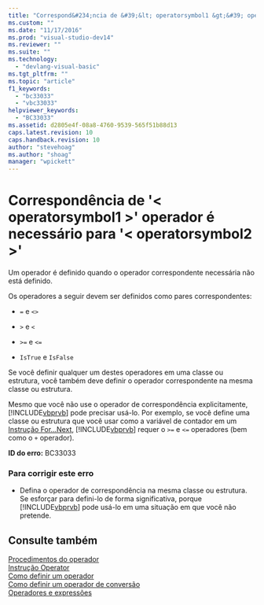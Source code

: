 ```yaml
---
title: "Correspond&#234;ncia de &#39;&lt; operatorsymbol1 &gt;&#39; operador &#233; necess&#225;rio para &#39;&lt; operatorsymbol2 &gt;&#39; | Microsoft Docs"
ms.custom: ""
ms.date: "11/17/2016"
ms.prod: "visual-studio-dev14"
ms.reviewer: ""
ms.suite: ""
ms.technology: 
  - "devlang-visual-basic"
ms.tgt_pltfrm: ""
ms.topic: "article"
f1_keywords: 
  - "bc33033"
  - "vbc33033"
helpviewer_keywords: 
  - "BC33033"
ms.assetid: d2805e4f-08a8-4760-9539-565f51b88d13
caps.latest.revision: 10
caps.handback.revision: 10
author: "stevehoag"
ms.author: "shoag"
manager: "wpickett"
---
```

# Correspond&#234;ncia de &#39;&lt; operatorsymbol1 &gt;&#39; operador &#233; necess&#225;rio para &#39;&lt; operatorsymbol2 &gt;&#39;
Um operador é definido quando o operador correspondente necessária não está definido.  
  
 Os operadores a seguir devem ser definidos como pares correspondentes:  
  
-   `=` e `<>`  
  
-   `>` e `<`  
  
-   `>=` e `<=`  
  
-   `IsTrue` e `IsFalse`  
  
 Se você definir qualquer um destes operadores em uma classe ou estrutura, você também deve definir o operador correspondente na mesma classe ou estrutura.  
  
 Mesmo que você não use o operador de correspondência explicitamente, [!INCLUDE[vbprvb](../../csharp/programming-guide/concepts/linq/includes/vbprvb_md.md)] pode precisar usá\-lo. Por exemplo, se você define uma classe ou estrutura que você usar como a variável de contador em um [Instrução For...Next](../../visual-basic/language-reference/statements/for-next-statement.md), [!INCLUDE[vbprvb](../../csharp/programming-guide/concepts/linq/includes/vbprvb_md.md)] requer o `>=` e `<=` operadores \(bem como o `+` operador\).  
  
 **ID do erro:** BC33033  
  
### Para corrigir este erro  
  
-   Defina o operador de correspondência na mesma classe ou estrutura. Se esforçar para defini\-lo de forma significativa, porque [!INCLUDE[vbprvb](../../csharp/programming-guide/concepts/linq/includes/vbprvb_md.md)] pode usá\-lo em uma situação em que você não pretende.  
  
## Consulte também  
 [Procedimentos do operador](../../visual-basic/programming-guide/language-features/procedures/operator-procedures.md)   
 [Instrução Operator](../../visual-basic/language-reference/statements/operator-statement.md)   
 [Como definir um operador](../Topic/How%20to:%20Define%20an%20Operator%20\(Visual%20Basic\).md)   
 [Como definir um operador de conversão](../../visual-basic/programming-guide/language-features/procedures/how-to-define-a-conversion-operator.md)   
 [Operadores e expressões](../../visual-basic/programming-guide/language-features/operators-and-expressions/index.md)